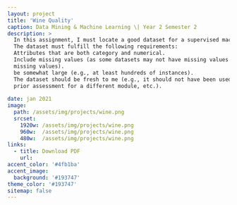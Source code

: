 ```yaml
---
layout: project
title: 'Wine Quality'
caption: Data Mining & Machine Learning \| Year 2 Semester 2
description: >
  In this assignment, I must locate a good dataset for a supervised machine learning issue (e.g., classification or regression). 
  The dataset must fulfill the following requirements: 
  Attributes that are both category and numerical. 
  Include missing values (as some datasets may not have missing values the lecturer will provide code that you should run to randomly introduce some
  missing values). 
  be somewhat large (e.g., at least hundreds of instances). 
  The dataset should be fresh to me (e.g., it should not have been used in labs/resources mentioned by the lecturer, it should not have been used in a
  prior assessment for a different module, etc.).
  
date: jan 2021
image: 
  path: /assets/img/projects/wine.png
  srcset: 
    1920w: /assets/img/projects/wine.png
    960w:  /assets/img/projects/wine.png
    480w:  /assets/img/projects/wine.png
links:
  - title: Download PDF
    url: 
accent_color: '#4fb1ba'
accent_image:
  background: '#193747'
theme_color: '#193747'
sitemap: false
---
```

